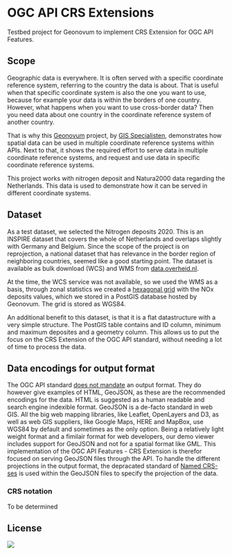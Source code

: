 # OGC API CRS Extensions

Testbed project for Geonovum to implement CRS Extension for OGC API Features.
## Scope

Geographic data is everywhere. It is often served with a specific coordinate reference system, referring to the country the data is about. That is useful when that specific coordinate system is also the one you want to use, because for example your data is within the borders of one country. However, what happens when you want to use cross-border data? Then you need data about one country in the coordinate reference system of another country.  

That is why this [Geonovum](https://geonovum.nl) project, by [GIS Specialisten](https://gisspecialisten.nl), demonstrates how spatial data can be used in multiple coordinate reference systems within APIs. Next to that, it shows the required effort to serve data in multiple coordinate reference systems, and request and use data in specific coordinate reference systems.  

This project works with nitrogen deposit and Natura2000 data regarding the Netherlands. This data is used to demonstrate how it can be served in different coordinate systems. 

## Dataset
As a test dataset, we selected the Nitrogen deposits 2020. This is an INSPIRE dataset that covers the whole of Netherlands and overlaps slightly with Germany and Belgium. Since the scope of the project is on reprojection, a national dataset that has relevance in the border region of neighboring countries, seemed like a good starting point. The dataset is available as bulk download (WCS) and WMS from [data.overheid.nl](https://data.overheid.nl/dataset/5449-grootschalige-stikstofdepositie-nederland#webservice).  

At the time, the WCS service was not available, so we used the WMS as a basis, through zonal statistics we created a [hexagonal grid](https://towardsdatascience.com/spatial-modelling-tidbits-honeycomb-or-fishnets-7f0b19273aab) with the NOx deposits values, which we stored in a PostGIS database hosted by Geonovum. The grid is stored as WGS84. 

An additional benefit to this dataset, is that it is a flat datastructure with a very simple structure. The PostGIS table contains and ID column, minimum and maximum deposites and a geometry column. This allows us to put the focus on the CRS Extension of the OGC API standard, without needing a lot of time to process the data. 

## Data encodings for output format
The OGC API standard [does not mandate](http://docs.opengeospatial.org/is/17-069r3/17-069r3.html#_requirements_classes_for_encodings) an output format. They do however give examples of HTML, GeoJSON, as these are the recommended encodings for the data. HTML is suggested as a human readable and search engine indexible format. GeoJSON is a de-facto standard in web GIS. All the big web mapping libraries, like Leaflet, OpenLayers and D3, as well as web GIS suppliers, like Google Maps, HERE and MapBox, use WGS84 by default and sometimes as the only option. Being a relatively light weight format and a fimilair format for web developers, our demo viewer includes support for GeoJSON and not for a spatial format like GML. This implementation of the OGC API Features - CRS Extension is therefor focused on serving GeoJSON files through the API. To handle the different projections in the output format, the depracated standard of [Named CRS-ses](https://geojson.org/geojson-spec.html#named-crs) is used within the GeoJSON files to specify the projection of the data. 

### CRS notation
To be determined

## License
[<img src="https://www.gnu.org/graphics/gplv3-with-text-136x68.png">](https://www.gnu.org/licenses/gpl-3.0.html)